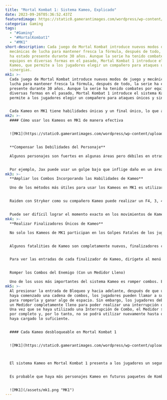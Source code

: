 ```yaml
---
title: "Mortal Kombat 1: Sistema Kameo, Explicado"
date: 2023-09-26T05:36:52.437Z
featuredimage: https://static0.gamerantimages.com/wordpress/wp-content/uploads/2023/09/mortal-kombat-1-kameos-explained-scorpion-sektor-kameo-character-screen.jpg?q=50&fit=contain&w=1140&h=&dpr=1.5
categoria: Gaming
tags:
  - "#Gaming"
  - "#MortalKombat1"
  - "#MK1"
short-description: Cada juego de Mortal Kombat introduce nuevos modos de juego y
  mecánicas de lucha para mantener fresca la fórmula, después de todo, la serie
  ha estado presente durante 30 años. Aunque la serie ha tenido combates por
  equipos en diversas formas en el pasado, Mortal Kombat 1 introduce el sistema
  Kameo, que permite a los jugadores elegir un compañero para ataques únicos y
  sinergias.
mk1: >-
  Cada juego de Mortal Kombat introduce nuevos modos de juego y mecánicas de
  lucha para mantener fresca la fórmula, después de todo, la serie ha estado
  presente durante 30 años. Aunque la serie ha tenido combates por equipos en
  diversas formas en el pasado, Mortal Kombat 1 introduce el sistema Kameo, que
  permite a los jugadores elegir un compañero para ataques únicos y sinergias.


  Cada Kameo en MK1 tiene habilidades únicas y un final único, lo que ayuda a ampliar la profundidad del combate y la amplitud de habilidades disponibles para los jugadores. Los Kameos son un sistema fundamental en Mortal Kombat 1, y los jugadores tendrán dificultades para avanzar en el modo en línea o en ciertos modos para un solo jugador sin aprender los entresijos de esta nueva mecánica.
mk2: >-
  #### Cómo usar los Kameos en MK1 de manera efectiva


  ![MK1](https://static0.gamerantimages.com/wordpress/wp-content/uploads/2023/09/mortal-kombat-1-kameos-explained-scorpion-sektor-kameo-win-screen.jpg?q=50&fit=crop&w=1500&dpr=1.5 "MK1")


  **Compensar las Debilidades del Personaje**

  Algunos personajes son fuertes en algunas áreas pero débiles en otras, como su capacidad para contener a los enemigos o infligir daño desde lejos, o su habilidad para lanzar a los enemigos al aire y mantenerlos allí. Los Kameos vienen con una serie de movimientos que les dan a los jugadores más opciones y amplían su conjunto de movimientos.


  Por ejemplo, Jax puede usar un golpe bajo que inflige daño en un área amplia después de un momento. Cyrax puede disparar una red desde lejos para mantener a los enemigos en su lugar y acortar la distancia. Después de familiarizarse con las debilidades y fortalezas de los personajes en MK1, comienza a experimentar con diferentes Kameos para ver cómo sus diferentes movimientos y habilidades pueden llenar los vacíos.
mk3: >-
  **Ampliar los Combos Incorporando las Habilidades de Kameo**

  Uno de los métodos más útiles para usar los Kameos en MK1 es utilizar sus habilidades para ampliar combos. Algunos combos son difíciles de combinar entre sí, pero los Kameos pueden conectarlos y permitir que los jugadores realicen combos significativamente más complejos.


  Raiden con Stryker como su compañero Kameo puede realizar un F4, 3, 4 seguido del movimiento hacia adelante de Kameo de Stryker para lanzar a los enemigos al aire después de una serie de patadas bajas. Esto le da a Raiden la oportunidad de agregar una parte aérea a su combo.


  Puede ser difícil lograr el momento exacto en los movimientos de Kameo para ampliar combos. La mejor manera de sincronizar una habilidad de Kameo es realizar la entrada justo después del combo inicial, como si fuera parte de ese combo, sin esperar entre entradas. Luego, simplemente sigue el extensor de combo de Kameo con otro combo; por ejemplo, para el combo de Raiden mencionado anteriormente, intenta seguir el extensor de Kameo con un combo F3, 4 dos veces para hacer malabarismos en el aire y termina la cadena de combos con la habilidad Razzle Dazzle (DF2).
mk4: >-
  **Realizar Finalizadores Únicos de Kameo**

  No solo los Kameos de MK1 participan en los Golpes Fatales de los jugadores, sino que cada Kameo también viene con su propio Finalizador único. Estos finalizadores varían de un Kameo a otro y suelen hacer referencia a los Fatalities clásicos de ese personaje de sus juegos originales. Jax crecerá enormemente y pisoteará al enemigo, Sub-Zero arrancará su columna vertebral, Stryker colocará una bomba en el enemigo, y así sucesivamente.


  Algunos fatalities de Kameo son completamente nuevos, finalizadores completamente originales. Por ejemplo, el finalizador de Kameo de Shujinko lo muestra realizando la técnica del Corazón Explotado de Cinco Puntos en el oponente, una referencia a Kill Bill.


  Para ver las entradas de cada finalizador de Kameo, dirígete al menú de Lista de Movimientos y desplázate hasta la pestaña de Movimientos de Kameo. Aquí, los jugadores verán los nombres y las entradas de cada uno de los movimientos normales de Kameo, así como las entradas para su finalizador de Kameo único.


  Romper los Combos del Enemigo (Con un Medidor Lleno)

  Uno de los usos más importantes del sistema Kameo es romper combos. En Mortal Kombat 1, la interrupción de combos está relacionada con el sistema Kameo y el Medidor, la barra que se llena en la parte inferior izquierda de la pantalla a medida que los jugadores infligen y reciben daño. La única forma de romper un combo enemigo es usando un Kameo en medio de su cadena de entradas.
mk5: >-
  Al presionar la entrada de Bloqueo y hacia adelante, después de que un enemigo
  haya comenzado una cadena de combos, los jugadores pueden llamar a su Kameo
  para romperla y ganar algo de espacio. Sin embargo, los jugadores deben tener
  un Medidor completamente lleno para poder realizar una interrupción de combo.
  Una vez que se haya utilizado una Interrupción de Combo, el Medidor se agotará
  por completo y, por lo tanto, no se podrá utilizar nuevamente hasta que se
  haya cargado lo suficiente.


  #### Cada Kameo desbloqueable en Mortal Kombat 1


  ![MK1](https://static0.gamerantimages.com/wordpress/wp-content/uploads/2023/09/mk1-kameos.jpg?q=50&fit=crop&w=1500&dpr=1.5 "MK1")



  El sistema Kameo en Mortal Kombat 1 presenta a los jugadores un segundo grupo de personajes Kameo después de que han seleccionado a su luchador principal. Actualmente, hay 15 Kameos en MK1, desde favoritos clásicos que regresan como Jax y Frost hasta personajes que no han aparecido en Mortal Kombat durante mucho tiempo, como Motaro y Sareena.


  Es probable que haya más personajes Kameo en futuros paquetes de Kombat DLC y expansiones. Por ahora, estos son los quince que los jugadores pueden obtener al progresar en su Nivel de Cuenta, o comprando el Paquete de Desbloqueo de Kameos MK1 para obtenerlos todos de una vez.


  ![MK1](/assets/mk1.png "MK1")
---
```

